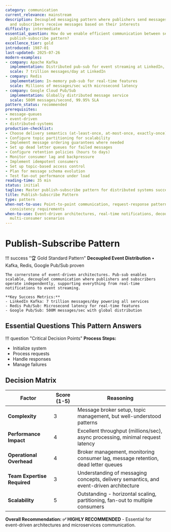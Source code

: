 ```yaml
---
category: communication
current_relevance: mainstream
description: Decoupled messaging pattern where publishers send messages to topics
  and subscribers receive messages based on their interests
difficulty: intermediate
essential_question: How do we enable efficient communication between services using
  publish-subscribe pattern?
excellence_tier: gold
introduced: 1987-01
last-updated: 2025-07-26
modern-examples:
- company: Apache Kafka
  implementation: Distributed pub-sub for event streaming at LinkedIn, Uber, Netflix
  scale: 7 trillion messages/day at LinkedIn
- company: Redis
  implementation: In-memory pub-sub for real-time features
  scale: Millions of messages/sec with microsecond latency
- company: Google Cloud Pub/Sub
  implementation: Globally distributed message service
  scale: 500M messages/second, 99.95% SLA
pattern_status: recommended
prerequisites:
- message-queues
- event-driven
- distributed-systems
production-checklist:
- Choose delivery semantics (at-least-once, at-most-once, exactly-once)
- Configure topic partitioning for scalability
- Implement message ordering guarantees where needed
- Set up dead letter queues for failed messages
- Configure retention policies (hours to days)
- Monitor consumer lag and backpressure
- Implement idempotent consumers
- Set up topic-based access control
- Plan for message schema evolution
- Test fan-out performance under load
reading-time: 35 min
status: initial
tagline: Master publish-subscribe pattern for distributed systems success
title: Publish-Subscribe Pattern
type: pattern
when-not-to-use: Point-to-point communication, request-response patterns, transactional
  consistency requirements
when-to-use: Event-driven architectures, real-time notifications, decoupled microservices,
  multi-consumer scenarios
---
```



# Publish-Subscribe Pattern

!!! success "🏆 Gold Standard Pattern"
    **Decoupled Event Distribution** • Kafka, Redis, Google Pub/Sub proven
    
    The cornerstone of event-driven architectures. Pub-sub enables scalable, decoupled communication where publishers and subscribers operate independently, supporting everything from real-time notifications to event streaming.
    
    **Key Success Metrics:**
    - LinkedIn Kafka: 7 trillion messages/day powering all services
    - Redis Pub/Sub: Microsecond latency for real-time features
    - Google Pub/Sub: 500M messages/sec with global distribution

## Essential Questions This Pattern Answers

!!! question "Critical Decision Points"
    **Process Steps:**
- Initialize system
- Process requests
- Handle responses
- Manage failures

## Decision Matrix

| Factor | Score (1-5) | Reasoning |
|--------|-------------|-----------|
| **Complexity** | 3 | Message broker setup, topic management, but well-understood patterns |
| **Performance Impact** | 4 | Excellent throughput (millions/sec), async processing, minimal request latency |
| **Operational Overhead** | 4 | Broker management, monitoring consumer lag, message retention, dead letter queues |
| **Team Expertise Required** | 3 | Understanding of messaging concepts, delivery semantics, and event-driven architecture |
| **Scalability** | 5 | Outstanding - horizontal scaling, partitioning, fan-out to multiple consumers |

**Overall Recommendation: ✅ HIGHLY RECOMMENDED** - Essential for event-driven architectures and microservices communication.

